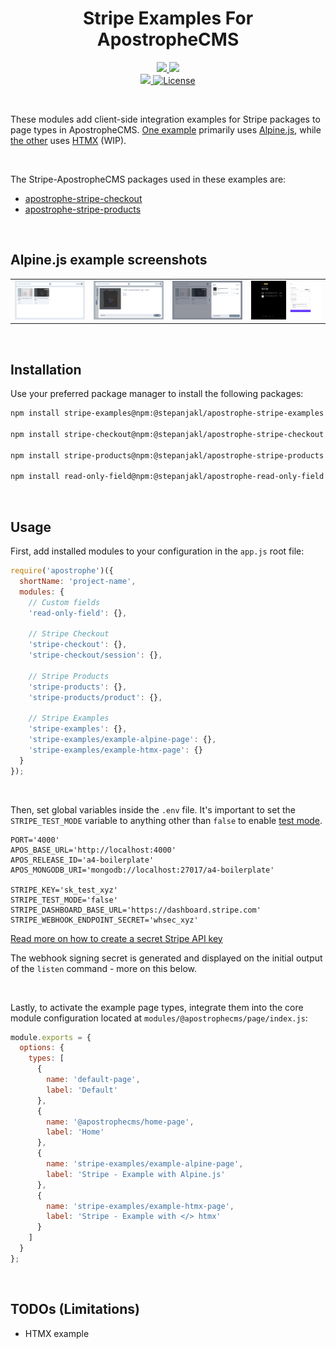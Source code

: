 <div align="center">
    <h1>
        Stripe Examples For ApostropheCMS
    </h1>
    <p>
        <a aria-label="Apostrophe logo" href="https://v3.docs.apostrophecms.org">
            <img src="https://img.shields.io/badge/MADE%20FOR%20APOSTROPHECMS-000000.svg?style=for-the-badge&logo=Apostrophe&labelColor=6516DD">
        </a>
        <a aria-label="Stripe logo" href="https://stripe.com">
            <img src="https://img.shields.io/badge/STRIPE-000000.svg?style=for-the-badge&logo=Stripe&labelColor=635bFF&logoColor=FFFFFF">
        </a>
        <br>
        <a aria-label="Personal logo" href="https://stepanjakl.com">
            <img src="https://img.shields.io/badge/STEPANJAKL.COM%20-000000.svg?style=for-the-badge&labelColor=EED500&logo=data:image/svg+xml;base64,PHN2ZyB4bWxucz0iaHR0cDovL3d3dy53My5vcmcvMjAwMC9zdmciIHZpZXdCb3g9IjAgMCAyMCAyMCI+PHBhdGggZmlsbD0iIzAwMDAwMCIgZD0iTTAgMTV2NWgyMFY3LjVIMHY1aDE1LjA1VjE1SDBaTTIwIDBIMHY1aDIwVjBaIiAvPjwvc3ZnPg==">
        </a>
        <a aria-label="License"
           href="https://github.com/apostrophecms/module-template/blob/main/LICENSE.md">
            <img alt="License"
                 src="https://img.shields.io/static/v1?style=for-the-badge&labelColor=000000&label=License&message=MIT&color=3DA639">
        </a>
    </p>
</div>

<br>

These modules add client-side integration examples for Stripe packages to page types in ApostropheCMS. [One example](https://github.com/stepanjakl/apostrophe-stripe-examples/tree/main/modules/stripe-examples/example-alpine-page) primarily uses [Alpine.js](https://alpinejs.dev/), while [the other](https://github.com/stepanjakl/apostrophe-stripe-examples/tree/main/modules/stripe-examples/example-htmx-page) uses [HTMX](https://htmx.org/) (WIP).

<br>

The Stripe-ApostropheCMS packages used in these examples are:
- [apostrophe-stripe-checkout](https://github.com/stepanjakl/apostrophe-stripe-checkout)
- [apostrophe-stripe-products](https://github.com/stepanjakl/apostrophe-stripe-products)

<br>

## Alpine.js example screenshots

<table>
  <tr>
    <td><a href="./public/images/store-alpine-1.png"><img src="./public/images/store-alpine-1.png" alt="Store Alpine UI 1"></a></td>
    <td><a href="./public/images/store-alpine-2.png"><img src="./public/images/store-alpine-2.png" alt="Store Alpine UI 2"></a></td>
    <td><a href="./public/images/store-alpine-3.png"><img src="./public/images/store-alpine-3.png" alt="Store Alpine UI 3"></a></td>
    <td><a href="./public/images/store-alpine-checkout.png"><img src="./public/images/store-alpine-checkout.png" alt="Stripe Checkout Alpine"></a></td>
  </tr>
</table>

<br>

## Installation

Use your preferred package manager to install the following packages:

```zsh
npm install stripe-examples@npm:@stepanjakl/apostrophe-stripe-examples

npm install stripe-checkout@npm:@stepanjakl/apostrophe-stripe-checkout

npm install stripe-products@npm:@stepanjakl/apostrophe-stripe-products

npm install read-only-field@npm:@stepanjakl/apostrophe-read-only-field
```

<br>

## Usage

First, add installed modules to your configuration in the `app.js` root file:

```js
require('apostrophe')({
  shortName: 'project-name',
  modules: {
    // Custom fields
    'read-only-field': {},

    // Stripe Checkout
    'stripe-checkout': {},
    'stripe-checkout/session': {},

    // Stripe Products
    'stripe-products': {},
    'stripe-products/product': {},

    // Stripe Examples
    'stripe-examples': {},
    'stripe-examples/example-alpine-page': {},
    'stripe-examples/example-htmx-page': {}
  }
});
```

<br>

Then, set global variables inside the `.env` file. It's important to set the `STRIPE_TEST_MODE` variable to anything other than `false` to enable [test mode](https://docs.stripe.com/test-mode).

```dotenv
PORT='4000'
APOS_BASE_URL='http://localhost:4000'
APOS_RELEASE_ID='a4-boilerplate'
APOS_MONGODB_URI='mongodb://localhost:27017/a4-boilerplate'

STRIPE_KEY='sk_test_xyz'
STRIPE_TEST_MODE='false'
STRIPE_DASHBOARD_BASE_URL='https://dashboard.stripe.com'
STRIPE_WEBHOOK_ENDPOINT_SECRET='whsec_xyz'
```

[Read more on how to create a secret Stripe API key](https://docs.stripe.com/keys#create-api-secret-key)

The webhook signing secret is generated and displayed on the initial output of the `listen` command - more on this below.

<br>

Lastly, to activate the example page types, integrate them into the core module configuration located at `modules/@apostrophecms/page/index.js`:

```js
module.exports = {
  options: {
    types: [
      {
        name: 'default-page',
        label: 'Default'
      },
      {
        name: '@apostrophecms/home-page',
        label: 'Home'
      },
      {
        name: 'stripe-examples/example-alpine-page',
        label: 'Stripe - Example with Alpine.js'
      },
      {
        name: 'stripe-examples/example-htmx-page',
        label: 'Stripe - Example with </> htmx'
      }
    ]
  }
};
```

<br>

## TODOs (Limitations)

- HTMX example
